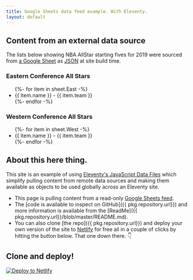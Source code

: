 ```yaml
---
title: Google Sheets data feed example. With Eleventy.
layout: default
---
```



## Content from an external data source

The lists below showing NBA AllStar starting fives for 2019 were sourced from [a Google Sheet](https://docs.google.com/spreadsheets/d/1KriXplIJ4If3peS_XlEJD2shm6WdPlZOXftJWtcUjYo/edit#gid=0) as [JSON](https://spreadsheets.google.com/feeds/list/1KriXplIJ4If3peS_XlEJD2shm6WdPlZOXftJWtcUjYo/od6/public/values?alt=json) at site build time.


### Eastern Conference All Stars

<ul class="listing">
{%- for item in sheet.East -%}
  <li>{{ item.name }} - {{ item.team }}</li>
{%- endfor -%}
</ul>

### Western Conference All Stars

<ul class="listing">
{%- for item in sheet.West -%}
  <li>{{ item.name }} - {{ item.team }}</li>
{%- endfor -%}
</ul>




## About this here thing.

This site is an example of using [Eleventy's JavaScript Data Files](https://www.11ty.io/docs/data-js/) which simplify pulling content from remote data sources and making them available as  objects to be used globally across an Eleventy site.

- This page is pulling content from a read-only [Google Sheets feed](https://spreadsheets.google.com/feeds/list/1CfI6XGm9OjjNKGr3kXRSKVLui_gkHZdadoOPIiNgE9s/od6/public/values?alt=json).
- The [code is available to inspect on GitHub]({{ pkg.repository.url}}) and more information is available from the [ReadMe]({{ pkg.repository.url}}/blob/master/README.md).
- You can also clone [the repo]({{ pkg.repository.url}}) and deploy your own version of the site to [Netlify](https://www.netlify.com) for free all in a couple of clicks by hitting the button below. That one down there. 👇


## Clone and deploy!

[![Deploy to Netlify](https://www.netlify.com/img/deploy/button.svg)](https://app.netlify.com/start/deploy?repository=https://github.com/philhawksworth/example-read-from-sheets)



